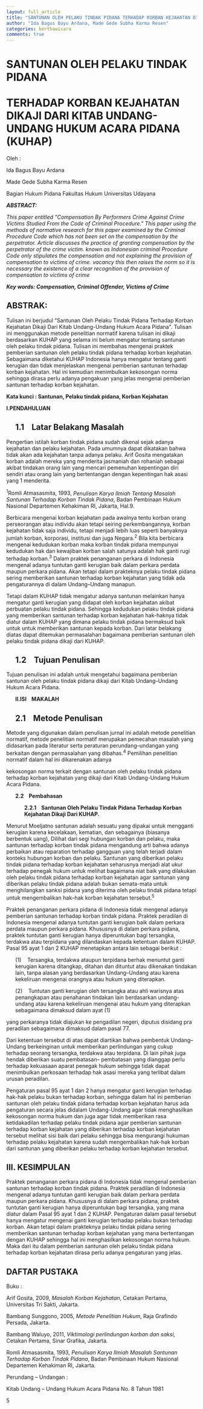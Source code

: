 ```yaml
---
layout: full_article
title: "SANTUNAN OLEH PELAKU TINDAK PIDANA TERHADAP KORBAN KEJAHATAN DIKAJI DARI KITAB UNDANG-UNDANG HUKUM ACARA PIDANA (KUHAP)"
author: "Ida Bagus Bayu Ardana, Made Gede Subha Karma Resen"
categories: kerthawicara
comments: true
---
```


<a name="caption1"></a>
<h1><a name="bookmark0"></a><span class="font6" style="font-weight:bold;"><a name="bookmark1"></a>SANTUNAN OLEH PELAKU TINDAK PIDANA</span><br><br><span class="font6" style="font-weight:bold;"><a name="bookmark2"></a>TERHADAP KORBAN KEJAHATAN DIKAJI DARI KITAB UNDANG-UNDANG HUKUM ACARA PIDANA (KUHAP)</span></h1>
<p><span class="font5">Oleh :</span></p>
<p><span class="font5">Ida Bagus Bayu Ardana</span></p>
<p><span class="font5">Made Gede Subha Karma Resen</span></p>
<p><span class="font5">Bagian Hukum Pidana Fakultas Hukum Universitas Udayana</span></p>
<p><span class="font5" style="font-weight:bold;font-style:italic;">ABSTRACT:</span></p>
<p><span class="font4" style="font-style:italic;">This paper entitled &quot;Compensation By Performers Crime Against Crime Victims Studied From the Code of Criminal Procedure.&quot; This paper using the methods of normative research for this paper examined by the Criminal Procedure Code which has not been set on the compensation by the perpetrator. Article discusses the practice of granting compensation by the perpetrator of the crime victim. known as Indonesian criminal Procedure Code only stipulates the compensation and not explaining the provision of compensation to victims of crime. vacancy this then raises the norm so it is necessary the existence of a clear recognition of the provision of compensation to victims of crime</span></p>
<p><span class="font5" style="font-weight:bold;font-style:italic;">Key words: </span><span class="font4" style="font-weight:bold;font-style:italic;">Compensation, Criminal Offender, Victims of Crime</span></p>
<h2><a name="bookmark3"></a><span class="font5" style="font-weight:bold;"><a name="bookmark4"></a>ABSTRAK:</span></h2>
<p><span class="font5">Tulisan ini berjudul “Santunan Oleh Pelaku Tindak Pidana Terhadap Korban Kejahatan Dikaji Dari Kitab Undang-Undang Hukum Acara Pidana&quot;. Tulisan ini menggunakan metode penelitian normatif karena tulisan ini dikaji berdasarkan KUHAP yang selama ini belum mengatur tentang santunan oleh pelaku tindak pidana. Tulisan ini membahas mengenai praktek pemberian santunan oleh pelaku tindak pidana terhadap korban kejahatan. Sebagaimana diketahui KUHAP Indonesia hanya mengatur tentang ganti kerugian dan tidak menjelaskan mengenai pemberian santunan terhadap korban kejahatan. Hal ini kemudian menimbulkan kekosongan norma sehingga dirasa perlu adanya pengakuan yang jelas mengenai pemberian santunan terhadap korban kejahatan.</span></p>
<p><span class="font5" style="font-weight:bold;">Kata kunci : Santunan, Pelaku tindak pidana, Korban Kejahatan</span></p>
<p><span class="font5" style="font-weight:bold;">I.PENDAHULUAN</span></p>
<ul style="list-style:none;"><li>
<h2><a name="bookmark5"></a><span class="font5" style="font-weight:bold;"><a name="bookmark6"></a>1.1 &nbsp;&nbsp;&nbsp;Latar Belakang Masalah</span></h2></li></ul>
<p><span class="font5">Pengertian istilah korban tindak pidana sudah dikenal sejak adanya kejahatan dan pelaku kejahatan. Pada umumnya dapat dikatakan bahwa tidak akan ada kejahatan tanpa adanya pelaku. Arif Gosita mengatakan korban adalah mereka yang menderita jasmaniah dan rohaniah sebagai akibat tindakan orang lain yang mencari pemenuhan kepentingan diri sendiri atau orang lain yang bertentangan dengan kepentingan hak asasi yang </span><span class="font2">1 </span><span class="font5">menderita.</span></p>
<p><span class="font3"><sup>1</sup>Romli Atmasasmita, 1993, </span><span class="font3" style="font-style:italic;">Penulisan Karya Ilmiah Tentang Masalah Santunan Terhadap Korban Tindak Pidana</span><span class="font3">, Badan Pembinaan Hukum Nasional Departemen Kehakiman RI, Jakarta, Hal.9.</span></p>
<p><span class="font5">Berbicara mengenai korban kejahatan pada awalnya tentu korban orang perseorangan atau individu akan tetapi seiring perkembangannya, korban kejahatan tidak saja individu, tetapi menjadi lebih luas seperti banyaknya jumlah korban, korporasi, institusi dan juga Negara.<sup>2</sup> Bila kita berbicara mengenai kedudukan korban maka korban tindak pidana mempunyai kedudukan hak dan kewajiban korban salah satunya adalah hak ganti rugi terhadap korban.<sup>3</sup> Dalam praktek penanganan perkara di Indonesia mengenal adanya tuntutan ganti kerugian baik dalam perkara perdata maupun perkara pidana. Akan tetapi dalam prakteknya pelaku tindak pidana sering memberikan santunan terhadap korban kejahatan yang tidak ada pengaturannya di dalam Undang–Undang manapun.</span></p>
<p><span class="font5">Tetapi dalam KUHAP tidak mengatur adanya santunan melainkan hanya mengatur ganti kerugian yang didapat oleh korban kejahatan akibat perbuatan pelaku tindak pidana. Sehingga kedudukan pelaku tindak pidana yang memberikan santunan terhadap korban kejahatan hak-haknya tidak diatur dalam KUHAP yang dimana pelaku tindak pidana bermaksud baik untuk untuk memberikan santunan kepada korban. Dari latar belakang diatas dapat ditemukan permasalahan bagaimana pemberian santunan oleh pelaku tindak pidana dikaji dari KUHAP.</span></p>
<ul style="list-style:none;"><li>
<h2><a name="bookmark7"></a><span class="font5" style="font-weight:bold;"><a name="bookmark8"></a>1.2 &nbsp;&nbsp;&nbsp;Tujuan Penulisan</span></h2></li></ul>
<p><span class="font5">Tujuan penulisan ini adalah untuk mengetahui bagaimana pemberian santunan oleh pelaku tindak pidana dikaji dari Kitab Undang–Undang Hukum Acara Pidana.</span></p>
<ul style="list-style:none;"><li>
<p><span class="font5" style="font-weight:bold;">II.ISI &nbsp;&nbsp;&nbsp;MAKALAH</span></p></li></ul>
<ul style="list-style:none;"><li>
<h2><a name="bookmark9"></a><span class="font5" style="font-weight:bold;"><a name="bookmark10"></a>2.1 &nbsp;&nbsp;&nbsp;Metode Penulisan</span></h2></li></ul>
<p><span class="font5">Metode yang digunakan dalam penulisan jurnal ini adalah metode penelitian normatif, metode penelitian normatif merupakan pemecahan masalah yang didasarkan pada literatur serta peraturan perundang–undangan yang berkaitan dengan permasalahan yang dibahas.<sup>4</sup> Pemilihan penelitian normatif dalam hal ini dikarenakan adanya</span></p>
<p><span class="font5">kekosongan norma terkait dengan santunan oleh pelaku tindak pidana terhadap korban kejahatan yang dikaji dari Kitab Undang-Undang Hukum Acara Pidana.</span></p>
<ul style="list-style:none;"><li>
<p><span class="font5" style="font-weight:bold;">2.2 &nbsp;&nbsp;&nbsp;Pembahasan</span></p>
<ul style="list-style:none;">
<li>
<p><span class="font5" style="font-weight:bold;">2.2.1 &nbsp;&nbsp;&nbsp;Santunan Oleh Pelaku Tindak Pidana Terhadap Korban Kejahatan Dikaji Dari KUHAP.</span></p></li></ul></li></ul>
<p><span class="font5">Menurut Moeljatno santunan adalah sesuatu yang dipakai untuk mengganti kerugian karena kecelakaan, kematian, dan sebagainya (biasanya berbentuk uang), Dilihat dari segi hubungan korban dan pelaku, maka santunan terhadap korban tindak pidana mengandung arti bahwa adanya perbaikan atau reparation terhadap gangguan yang telah terjadi dalam konteks hubungan korban dan pelaku. Santunan yang diberikan pelaku tindak pidana terhadap korban kejahatan seharusnya menjadi alat ukur terhadap penegak hukum untuk melihat bagaimana niat baik yang dilakukan oleh pelaku tindak pidana terhadap korban kejahatan agar santunan yang diberikan pelaku tindak pidana adalah bukan semata-mata untuk menghilangkan sanksi pidana yang diterima oleh pelaku tindak pidana tetapi untuk mengembalikan hak–hak korban kejahatan tersebut.<sup>5</sup></span></p>
<p><span class="font5">Praktek penanganan perkara pidana di Indonesia tidak mengenal adanya pemberian santunan terhadap korban tindak pidana. Praktek peradilan di Indonesia mengenal adanya tuntutan ganti kerugian baik dalam perkara perdata maupun perkara pidana. Khususnya di dalam perkara pidana, praktek tuntutan ganti kerugian hanya diperuntukan bagi tersangka, terdakwa atau terpidana yang dilandaskan kepada ketentuan dalam KUHAP. Pasal 95 ayat 1 dan 2 KUHAP menetapkan antara lain sebagai berikut :</span></p>
<ul style="list-style:none;"><li>
<p><span class="font5">(1) &nbsp;&nbsp;&nbsp;Tersangka, terdakwa ataupun terpidana berhak menuntut ganti kerugian karena ditangkap, ditahan dan dituntut atau dikenakan tindakan lain, tanpa alasan yang berdasarkan Undang–Undang atau karena kekeliruan mengenai orangnya atau hukum yang diterapkan.</span></p></li>
<li>
<p><span class="font5">(2) &nbsp;&nbsp;&nbsp;Tuntutan ganti kerugian oleh tersangka atau ahli warisnya atas penangkapan atau penahanan tindakan lain berdasarkan undang-undang atau karena kekeliruan mengenai atau hukum yang diterapkan sebagaimana dimaksud dalam ayat (1)</span></p></li></ul>
<p><span class="font5">yang perkaranya tidak diajukan ke pengadilan negeri, diputus disidang pra peradilan sebagaimana dimaksud dalam pasal 77.</span></p>
<p><span class="font5">Dari ketentuan tersebut di atas dapat diartikan bahwa pembentuk Undang–Undang berkeinginan untuk memberikan perlindungan yang cukup terhadap seorang tersangka, terdakwa atau terpidana. Di lain pihak juga hendak diberikan suatu pembatasan– pembatasan yang dianggap perlu terhadap kekuasaan aparat penegak hukum sehingga tidak dapat menimbulkan perkosaan terhadap hak asasi mereka yang terlibat dalam urusan peradilan.</span></p>
<p><span class="font5">Pengaturan pasal 95 ayat 1 dan 2 hanya mengatur ganti kerugian terhadap hak-hak pelaku bukan terhadap korban, sehingga dalam hal ini pemberian santunan oleh pelaku tindak pidana terhadap korban kejahatan harus ada pengaturan secara jelas didalam Undang-Undang agar tidak menghasilkan kekosongan norma hukum dan juga agar tidak memberikan rasa ketidakadilan terhadap pelaku tindak pidana agar pemberian santunan terhadap korban kejahatan yang diberikan terhadap korban kejahatan tersebut melihat sisi baik dari pelaku sehingga bisa mengurangi hukuman terhadap pelaku kejahatan karena sudah mengembalikan hak-hak korban dari santunan yang diberikan pelaku terhadap korban kejahatan tersebut.</span></p>
<h2><a name="bookmark11"></a><span class="font5" style="font-weight:bold;"><a name="bookmark12"></a>III. KESIMPULAN</span></h2>
<p><span class="font5">Praktek penanganan perkara pidana di Indonesia tidak mengenal pemberian santunan terhadap korban tindak pidana. Praktek peradilan di Indonesia mengenal adanya tuntutan ganti kerugian baik dalam perkara perdata maupun perkara pidana. Khususnya di dalam perkara pidana, praktek tuntutan ganti kerugian hanya diperuntukan bagi tersangka, yang mana diatur dalam Pasal 95 ayat 1 dan 2 KUHAP. Pengaturan dalam pasal tersebut hanya mengatur mengenai ganti kerugian terhadap pelaku bukan terhadap korban. Akan tetapi dalam prakteknya pelaku tindak pidana sering memberikan santunan terhadap korban kejahatan yang mana bertentangan dengan KUHAP sehingga hal ini menghasilkan kekosongan norma hukum. Maka dari itu dalam pemberian santunan oleh pelaku tindak pidana terhadap korban kejahatan dirasa perlu adanya pengaturan yang jelas.</span></p>
<h2><a name="bookmark13"></a><span class="font5" style="font-weight:bold;"><a name="bookmark14"></a>DAFTAR PUSTAKA</span></h2>
<p><span class="font5">Buku :</span></p>
<p><span class="font5">Arif Gosita, 2009, </span><span class="font5" style="font-style:italic;">Masalah Korban Kejahatan</span><span class="font5">, Cetakan Pertama, Universitas Tri Sakti, Jakarta.</span></p>
<p><span class="font5">Bambang Sunggono, 2005, </span><span class="font5" style="font-style:italic;">Metode Penelitian Hukum</span><span class="font5">, Raja Grafindo Persada, Jakarta.</span></p>
<p><span class="font5">Bambang Waluyo, 2011, </span><span class="font5" style="font-style:italic;">Viktimologi perlindungan korban dan saksi,</span><span class="font5"> Cetakan Pertama, Sinar Grafika, Jakarta.</span></p>
<p><span class="font5">Romli Atmasasmita, 1993, </span><span class="font5" style="font-style:italic;">Penulisan Karya Ilmiah Masalah Santunan Terhadap Korban Tindak Pidana</span><span class="font5">, Badan Pembinaan Hukum Nasional Departemen Kehakiman </span><span class="font3">RI</span><span class="font5">, Jakarta.</span></p>
<p><span class="font5">Perundang – Undangan :</span></p>
<p><span class="font5">Kitab Undang – Undang Hukum Acara Pidana No. 8 Tahun 1981</span></p>
<p><span class="font1">5</span></p>